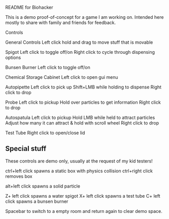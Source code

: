 README for Biohacker

This is a demo proof-of-concept for a game I am working on. Intended here mostly to share with family and friends for feedback.

Controls

General Controls
Left click hold and drag to move stuff that is movable

Spigot
Left click to toggle off/on
Right click to cycle through dispensing options

Bunsen Burner
Left click to toggle off/on

Chemical Storage Cabinet
Left click to open gui menu

Autopipette
Left click to pick up
Shift+LMB while holding to dispense
Right click to drop

Probe
Left click to pickup
Hold over particles to get information
Right click to drop

Autospatula
Left click to pickup
Hold LMB while held to attract particles
Adjust how many it can attract & hold with scroll wheel
Right click to drop

Test Tube
Right click to open/close lid

Special stuff
--------------
These controls are demo only, usually at the request of my kid testers!

ctrl+left click spawns a static box with physics collision
ctrl+right click removes box

alt+left click spawns a solid particle

Z+ left click spawns a water spigot
X+ left click spawns a test tube
C+ left click spawns a bunsen burner

Spacebar to switch to a empty room and return again to clear demo space.
